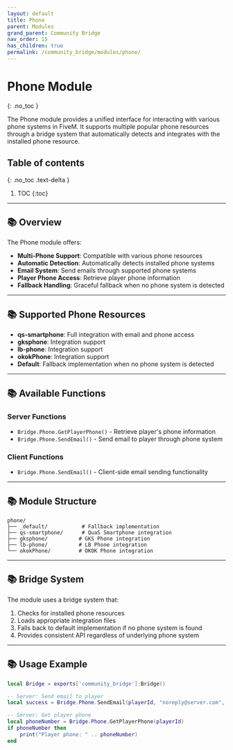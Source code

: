 ```yaml
---
layout: default
title: Phone
parent: Modules
grand_parent: Community Bridge
nav_order: 15
has_children: true
permalink: /community_bridge/modules/phone/
---
```


# Phone Module
{: .no_toc }

The Phone module provides a unified interface for interacting with various phone systems in FiveM. It supports multiple popular phone resources through a bridge system that automatically detects and integrates with the installed phone resource.

## Table of contents
{: .no_toc .text-delta }

1. TOC
{:toc}

---

## 📚 Overview

The Phone module offers:

- **Multi-Phone Support**: Compatible with various phone resources
- **Automatic Detection**: Automatically detects installed phone systems
- **Email System**: Send emails through supported phone systems
- **Player Phone Access**: Retrieve player phone information
- **Fallback Handling**: Graceful fallback when no phone system is detected

---

## 📚 Supported Phone Resources

- **qs-smartphone**: Full integration with email and phone access
- **gksphone**: Integration support
- **lb-phone**: Integration support  
- **okokPhone**: Integration support
- **Default**: Fallback implementation when no phone system is detected

---

## 📚 Available Functions

### Server Functions
- `Bridge.Phone.GetPlayerPhone()` - Retrieve player's phone information
- `Bridge.Phone.SendEmail()` - Send email to player through phone system

### Client Functions
- `Bridge.Phone.SendEmail()` - Client-side email sending functionality

---

## 📚 Module Structure

```
phone/
├── _default/           # Fallback implementation
├── qs-smartphone/      # QuaS Smartphone integration
├── gksphone/          # GKS Phone integration
├── lb-phone/          # LB Phone integration
└── okokPhone/         # OKOK Phone integration
```

---

## 📚 Bridge System

The module uses a bridge system that:
1. Checks for installed phone resources
2. Loads appropriate integration files
3. Falls back to default implementation if no phone system is found
4. Provides consistent API regardless of underlying phone system

---

## 📚 Usage Example

```lua
local Bridge = exports['community_bridge']:Bridge()

-- Server: Send email to player
local success = Bridge.Phone.SendEmail(playerId, "noreply@server.com", "Welcome!", "Welcome to our server!")

-- Server: Get player phone
local phoneNumber = Bridge.Phone.GetPlayerPhone(playerId)
if phoneNumber then
    print("Player phone: " .. phoneNumber)
end
```

